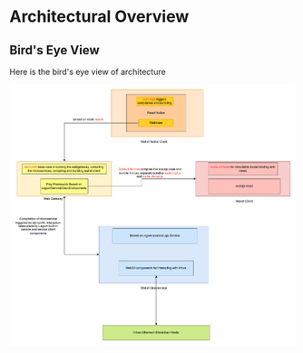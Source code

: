 # Architectural Overview

## Bird's Eye View

Here is the bird's eye view of architecture

![Alt text](assets/Ubunda_Architecture.png)